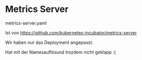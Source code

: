 # Metrics Server

metrics-server.yaml

Ist von https://github.com/kubernetes-incubator/metrics-server

Wir haben nur das Deployment angepasst. 

Hat mit der Namesauflösund trozdem nicht geklapp :(


